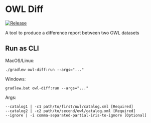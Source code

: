 # OWL Diff

[![Release](https://img.shields.io/github/v/tag/opencaesar/owl-tools?label=release)](https://github.com/opencaesar/owl-tools/releases/latest)

A tool to produce a difference report between two OWL datasets

## Run as CLI

MacOS/Linux:
```
./gradlew owl-diff:run --args="..."
```
Windows:
```
gradlew.bat owl-diff:run --args="..."
```
Args:
```
--catalog1 | -c1 path/to/first/owl/catalog.xml [Required]
--catalog2 | -c2 path/to/second/owl/catalog.xml [Required]
--ignore | -i comma-separated-partial-iris-to-ignore [Optional]
```
